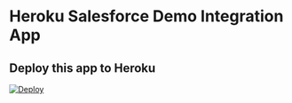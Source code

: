 # Heroku Salesforce Demo Integration App

## Deploy this app to Heroku

[![Deploy](https://www.herokucdn.com/deploy/button.svg)](https://www.heroku.com/deploy)
